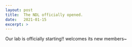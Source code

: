 ```yaml
---
layout: post
title:  The NDL officially opened.
date:   2021-01-15
excerpt: >
---
```



  Our lab is officially starting!!
  welcomes its new members~
